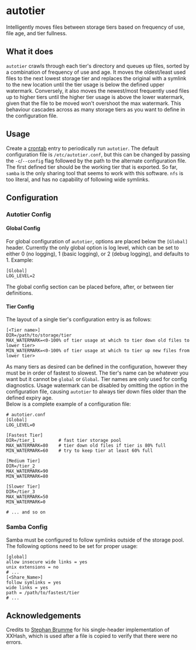 # autotier
Intelligently moves files between storage tiers based on frequency of use, file age, and tier fullness.

## What it does
`autotier` crawls through each tier's directory and queues up files, sorted by a combination of frequency of use and age. It moves the oldest/least used files to the next lowest storage tier and replaces the original with a symlink to the new location until the tier usage is below the defined upper watermark. Conversely, it also moves the newest/most frequently used files up to higher tiers until the higher tier usage is above the lower watermark, given that the file to be moved won't overshoot the max watermark. This behaviour cascades across as many storage tiers as you want to define in the configuration file.

## Usage
Create a [crontab](https://linux.die.net/man/5/crontab) entry to periodically run `autotier`. The default configuration file is `/etc/autotier.conf`, but this can be changed by passing the `-c`/`--config` flag followed by the path to the alternate configuration file. The first defined tier should be the working tier that is exported. So far, `samba` is the only sharing tool that seems to work with this software. `nfs` is too literal, and has no capability of following wide symlinks.

## Configuration
### Autotier Config
#### Global Config
For global configuration of `autotier`, options are placed below the `[Global]` header. Currently the only global option is log level, which can be set to either 0 (no logging), 1 (basic logging), or 2 (debug logging), and defaults to 1. Example:
```
[Global]
LOG_LEVEL=2
```
The global config section can be placed before, after, or between tier definitions.
#### Tier Config
The layout of a single tier's configuration entry is as follows:
```
[<Tier name>]
DIR=/path/to/storage/tier
MAX_WATERMARK=<0-100% of tier usage at which to tier down old files to lower tier>
MIN_WATERMARK=<0-100% of tier usage at which to tier up new files from lower tier>
```
As many tiers as desired can be defined in the configuration, however they must be in order of fastest to slowest. The tier's name can be whatever you want but it cannot be `global` or `Global`. Tier names are only used for config diagnostics. Usage watermark can be disabled by omitting the option in the configuration file, causing `autotier` to always tier down files older than the defined expiry age.   
Below is a complete example of a configuration file:
```
# autotier.conf
[Global]
LOG_LEVEL=0

[Fastest Tier]
DIR=/tier_1         # fast tier storage pool
MAX_WATERMARK=80    # tier down old files if tier is 80% full
MIN_WATERMARK=60    # try to keep tier at least 60% full

[Medium Tier]
DIR=/tier_2
MAX_WATERMARK=90
MIN_WATERMARK=80

[Slower Tier]
DIR=/tier_3
MAX_WATERMARK=50
MIN_WATERMARK=0

# ... and so on
```
### Samba Config
Samba must be configured to follow symlinks outside of the storage pool. The following options need to be set for proper usage:
```
[global]
allow insecure wide links = yes
unix extensions = no
# ...
[<Share_Name>]
follow symlinks = yes
wide links = yes
path = /path/to/fastest/tier
# ...
```
## Acknowledgements
Credits to [Stephan Brumme](https://stephan-brumme.com/) for his single-header implementation of XXHash, which is used after a file is copied to verify that there were no errors.
